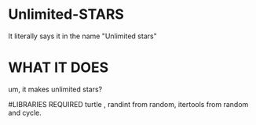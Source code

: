 # Unlimited-STARS
It literally says it in the name "Unlimited stars"

# WHAT IT DOES
um, it makes unlimited stars?

#LIBRARIES REQUIRED
turtle , randint from random, itertools from random and cycle.
